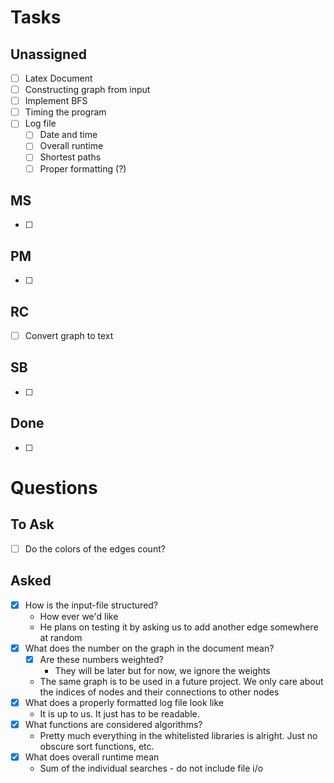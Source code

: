 # Tasks
## Unassigned
 - [ ] Latex Document
 - [ ] Constructing graph from input
 - [ ] Implement BFS
 - [ ] Timing the program
 - [ ] Log file
   - [ ] Date and time
   - [ ] Overall runtime
   - [ ] Shortest paths
   - [ ] Proper formatting (?)

## MS
 - [ ] 

## PM
 - [ ] 

## RC
 - [ ] Convert graph to text

## SB
 - [ ] 

## Done
 - [ ] 

# Questions
## To Ask
 - [ ] Do the colors of the edges count?

## Asked
 - [x] How is the input-file structured?
   - How ever we'd like
   - He plans on testing it by asking us to add another edge somewhere at random
 - [x] What does the number on the graph in the document mean?
   - [x] Are these numbers weighted?
       - They will be later but for now, we ignore the weights
    - The same graph is to be used in a future project. We only care about the indices of nodes and their connections to other nodes
 - [x] What does a properly formatted log file look like
    - It is up to us. It just has to be readable.
 - [x] What functions are considered algorithms?
   - Pretty much everything in the whitelisted libraries is alright. Just no obscure sort functions, etc.
 - [x] What does overall runtime mean
   - Sum of the individual searches - do not include file i/o
